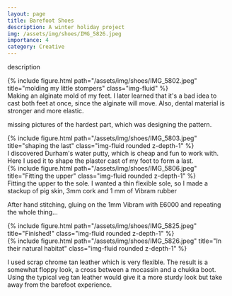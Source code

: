 ```yaml
---
layout: page
title: Barefoot Shoes
description: A winter holiday project
img: /assets/img/shoes/IMG_5826.jpeg
importance: 4
category: Creative
---
```


description

<div class="row">
    <div class="col-sm mt-3 mt-md-0">
        {% include figure.html path="/assets/img/shoes/IMG_5802.jpeg" title="molding my little stompers" class="img-fluid" %}
    </div>
</div>
<div class="caption">
    Making an alginate mold of my feet. I later learned that it's a bad idea to cast both feet at once, since the alginate will move. Also, dental material is stronger and more elastic.
</div>

missing pictures of the hardest part, which was designing the pattern.

<div class="row">
    <div class="col-sm mt-1 mt-md-0">
        {% include figure.html path="/assets/img/shoes/IMG_5803.jpeg" title="shaping the last" class="img-fluid rounded z-depth-1" %}
    </div>
</div>
<div class="caption">
    I discovered Durham's water putty, which is cheap and fun to work with. Here I used it to shape the plaster cast of my foot to form a last.
</div>

<div class="row">
    <div class="col-sm mt-3 mt-md-0">
        {% include figure.html path="/assets/img/shoes/IMG_5806.jpeg" title="Fitting the upper" class="img-fluid rounded z-depth-1" %}
    </div>
</div>
<div class="caption">
    Fitting the upper to the sole. I wanted a thin flexible sole, so I made a stackup of pig skin, 3mm cork and 1 mm of Vibram rubber
</div>

After hand stitching, gluing on the 1mm Vibram with E6000 and repeating the whole thing...

<div class="row">
    <div class="col-sm mt-3 mt-md-0">
        {% include figure.html path="/assets/img/shoes/IMG_5825.jpeg" title="Finished!" class="img-fluid rounded z-depth-1" %}
    </div>
</div>

<div class="row">
    <div class="col-sm mt-3 mt-md-0">
        {% include figure.html path="/assets/img/shoes/IMG_5826.jpeg" title="In their natural habitat" class="img-fluid rounded z-depth-1" %}
    </div>
</div>

I used scrap chrome tan leather which is very flexible. The result is a somewhat floppy look, a cross between a mocassin and a chukka boot. Using the typical veg tan leather would give it a more sturdy look but take away from the barefoot experience.